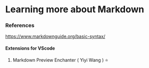 # Learning more about Markdown

### References

<https://www.markdownguide.org/basic-syntax/>

#### Extensions for VScode

1. Markdown Preview Enchanter ( Yiyi Wang ) :star: